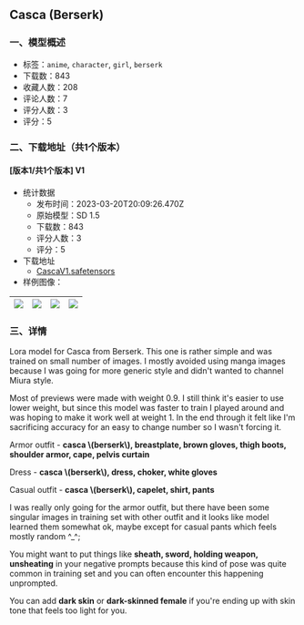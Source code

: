 ## Casca (Berserk)
### 一、模型概述

- 标签：`anime`, `character`, `girl`, `berserk`
- 下载数：843
- 收藏人数：208
- 评论人数：7
- 评分人数：3
- 评分：5

### 二、下载地址（共1个版本）

#### [版本1/共1个版本] V1

- 统计数据
  - 发布时间：2023-03-20T20:09:26.470Z
  - 原始模型：SD 1.5
  - 下载数：843
  - 评分人数：3
  - 评分：5
- 下载地址
  - [CascaV1.safetensors](https://civitai.com/api/download/models/26283)
- 样例图像：

| <img src="https://image.civitai.com/xG1nkqKTMzGDvpLrqFT7WA/1d9ef78e-b807-497e-bbe3-f2227b7a9200/width=450/290298.jpeg" /> | <img src="https://image.civitai.com/xG1nkqKTMzGDvpLrqFT7WA/eea5fbb3-eb8d-4066-0bb6-aa5feb0d0d00/width=450/289270.jpeg" /> | <img src="https://image.civitai.com/xG1nkqKTMzGDvpLrqFT7WA/c63a3873-6cc0-4db2-0fbd-66c104ec2200/width=450/289296.jpeg" /> | <img src="https://image.civitai.com/xG1nkqKTMzGDvpLrqFT7WA/9bbf4cfc-889f-464e-fad8-05412f3afe00/width=450/289268.jpeg" /> |
| ---- | ---- | ---- | ---- |


### 三、详情
<p>Lora model for Casca from Berserk. This one is rather simple and was trained on small number of images. I mostly avoided using manga images because I was going for more generic style and didn't wanted to channel Miura style.</p><p>Most of previews were made with weight 0.9. I still think it's easier to use lower weight, but since this model was faster to train I played around and was hoping to make it work well at weight 1. In the end through it felt like I'm sacrificing accuracy for an easy to change number so I wasn't forcing it.</p><p>Armor outfit - <strong>casca \(berserk\), breastplate, brown gloves, thigh boots, shoulder armor, cape, pelvis curtain</strong></p><p>Dress - <strong>casca \(berserk\), dress, choker, white gloves</strong></p><p>Casual outfit - <strong>casca \(berserk\), capelet, shirt, pants</strong></p><p>I was really only going for the armor outfit, but there have been some singular images in training set with other outfit and it looks like model learned them somewhat ok, maybe except for casual pants which feels mostly random ^_^;</p><p>You might want to put things like <strong>sheath, sword, holding weapon, unsheating</strong> in your negative prompts because this kind of pose was quite common in training set and you can often encounter this happening unprompted.</p><p>You can add <strong>dark skin</strong> or <strong>dark-skinned female</strong> if you're ending up with skin tone that feels too light for you.</p>